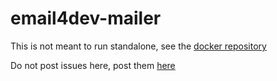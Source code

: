 # email4dev-mailer

This is not meant to run standalone, see the [docker repository](https://github.com/email4-dev/docker)

Do not post issues here, post them [here](https://github.com/email4-dev/.github/issues)